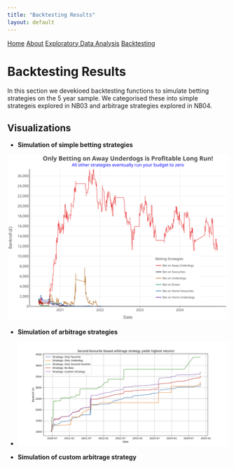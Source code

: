 ```yaml
---
title: "Backtesting Results"
layout: default
---
```


<link rel="stylesheet" type="text/css" href="./assets/css/style.css">

<div class="header">
    <a href="index.html">Home</a>
    <a href="about.html">About</a>
    <a href="eda.html">Exploratory Data Analysis</a>
    <a href="backtesting.html">Backtesting</a>
</div>

# Backtesting Results

In this section we devekioed backtesting functions to simulate betting strategies on the 5 year sample. We categorised these into simple strategeis explored in NB03 and arbitrage strategies explored in NB04.

## Visualizations

- **Simulation of simple betting strategies**

![alt text](bet_simulation.svg)

- **Simulation of arbitrage strategies**

- ![alt text](arb_simulation.png)

  
- **Simulation of custom arbitrage strategy**
